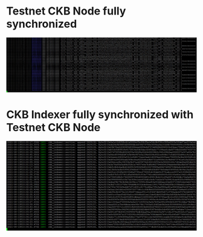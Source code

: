 # Testnet CKB Node fully synchronized

![CKB Node](images/ckb-node.jpg)

# CKB Indexer fully synchronized with Testnet CKB Node

![CKB Indexer](images/ckb-indexer.jpg)